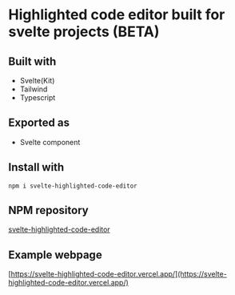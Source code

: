 # Highlighted code editor built for svelte projects (BETA)

## Built with

- Svelte(Kit)
- Tailwind
- Typescript

## Exported as

- Svelte component

## Install with

`npm i svelte-highlighted-code-editor`

## NPM repository

[svelte-highlighted-code-editor](https://www.npmjs.com/package/svelte-highlighted-code-editor)

## Example webpage

[https://svelte-highlighted-code-editor.vercel.app/](https://svelte-highlighted-code-editor.vercel.app/)
